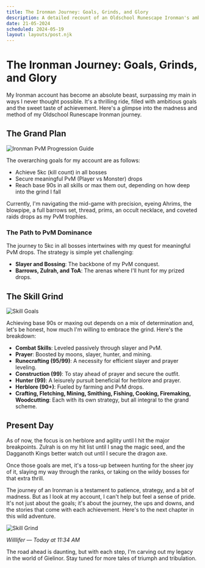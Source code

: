 ```yaml
---
title: The Ironman Journey: Goals, Grinds, and Glory
description: A detailed recount of an Oldschool Runescape Ironman's ambitious journey towards mastery.
date: 21-05-2024
scheduled: 2024-05-19
layout: layouts/post.njk
---
```


# The Ironman Journey: Goals, Grinds, and Glory

My Ironman account has become an absolute beast, surpassing my main in ways I never thought possible. It's a thrilling ride, filled with ambitious goals and the sweet taste of achievement. Here's a glimpse into the madness and method of my Oldschool Runescape Ironman journey.

## The Grand Plan

![Ironman PvM Progression Guide](https://cdn.discordapp.com/attachments/1141540362188505181/1242315579503673375/image0.png)

The overarching goals for my account are as follows:

- Achieve 5kc (kill count) in all bosses
- Secure meaningful PvM (Player vs Monster) drops
- Reach base 90s in all skills or max them out, depending on how deep into the grind I fall

Currently, I'm navigating the mid-game with precision, eyeing Ahrims, the blowpipe, a full barrows set, thread, prims, an occult necklace, and coveted raids drops as my PvM trophies.

### The Path to PvM Dominance

The journey to 5kc in all bosses intertwines with my quest for meaningful PvM drops. The strategy is simple yet challenging:

- **Slayer and Bossing**: The backbone of my PvM conquest.
- **Barrows, Zulrah, and ToA**: The arenas where I'll hunt for my prized drops.

## The Skill Grind

![Skill Goals](https://cdn.discordapp.com/attachments/1141540362188505181/1242315579868581918/image0.png)

Achieving base 90s or maxing out depends on a mix of determination and, let's be honest, how much I'm willing to embrace the grind. Here's the breakdown:

- **Combat Skills**: Leveled passively through slayer and PvM.
- **Prayer**: Boosted by moons, slayer, hunter, and mining.
- **Runecrafting (95/99)**: A necessity for efficient slayer and prayer leveling.
- **Construction (99)**: To stay ahead of prayer and secure the outfit.
- **Hunter (99)**: A leisurely pursuit beneficial for herblore and prayer.
- **Herblore (90+)**: Fueled by farming and PvM drops.
- **Crafting, Fletching, Mining, Smithing, Fishing, Cooking, Firemaking, Woodcutting**: Each with its own strategy, but all integral to the grand scheme.

## Present Day

As of now, the focus is on herblore and agility until I hit the major breakpoints. Zulrah is on my hit list until I snag the magic seed, and the Dagganoth Kings better watch out until I secure the dragon axe.

Once those goals are met, it's a toss-up between hunting for the sheer joy of it, slaying my way through the ranks, or taking on the wildy bosses for that extra thrill.

The journey of an Ironman is a testament to patience, strategy, and a bit of madness. But as I look at my account, I can't help but feel a sense of pride. It's not just about the goals; it's about the journey, the ups and downs, and the stories that come with each achievement. Here's to the next chapter in this wild adventure.

![Skill Grind](https://cdn.discordapp.com/attachments/1141540362188505181/1242315579868581918/image0.png)

*Willlifer — Today at 11:34 AM*

The road ahead is daunting, but with each step, I'm carving out my legacy in the world of Gielinor. Stay tuned for more tales of triumph and tribulation.

